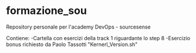 # formazione_sou

Repository personale per l'academy DevOps - sourcesense

Contiene:
-Cartella con esercizi della track 1 riguardante lo step 8
-Esercizio bonus richiesto da Paolo Tassotti "Kernerl_Version.sh"
